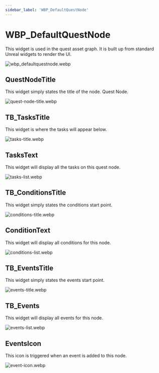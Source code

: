 ```yaml
---
sidebar_label: 'WBP_DefaultQuestNode'
---
```


# WBP_DefaultQuestNode

This widget is used in the quest asset graph. It is built up from standard Unreal widgets to render the UI.

![wbp_defaultquestnode.webp](//img/quests-and-dialogue/ui/wbp_defaultquestnode/wbp_defaultquestnode.webp)

## QuestNodeTitle

This widget simply states the title of the node. Quest Node.

![quest-node-title.webp](//img/quests-and-dialogue/ui/wbp_defaultquestnode/quest-node-title.webp)

## TB_TasksTitle

This widget is where the tasks will appear below.

![tasks-title.webp](//img/quests-and-dialogue/ui/wbp_defaultquestnode/tasks-title.webp)

## TasksText

This widget will display all the tasks on this quest node.

![tasks-list.webp](//img/quests-and-dialogue/ui/wbp_defaultquestnode/tasks-list.webp)

## TB_ConditionsTitle

This widget simply states the conditions start point.

![conditions-title.webp](//img/quests-and-dialogue/ui/wbp_defaultquestnode/conditions-title.webp)

## ConditionText

This widget will display all conditions for this node.

![conditions-list.webp](//img/quests-and-dialogue/ui/wbp_defaultquestnode/conditions-list.webp)

## TB_EventsTitle

This widget simply states the events start point.

![events-title.webp](//img/quests-and-dialogue/ui/wbp_defaultquestnode/events-title.webp)

## TB_Events

This widget will display all events for this node.

![events-list.webp](//img/quests-and-dialogue/ui/wbp_defaultquestnode/events-list.webp)

## EventsIcon

This icon is triggered when an event is added to this node.

![event-icon.webp](//img/quests-and-dialogue/ui/wbp_defaultquestnode/event-icon.webp)